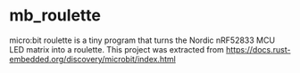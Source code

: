 # mb_roulette
micro:bit roulette is a tiny program that turns the Nordic nRF52833 MCU LED matrix into a roulette. This project was extracted from https://docs.rust-embedded.org/discovery/microbit/index.html
